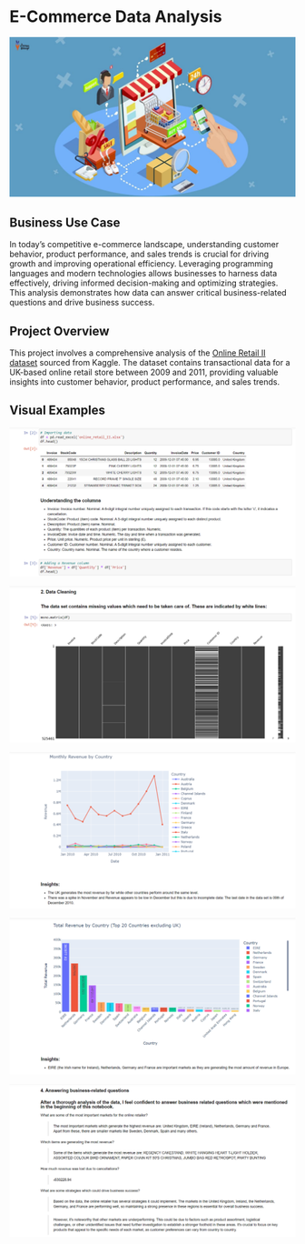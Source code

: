 # E-Commerce Data Analysis

![alt text](https://github.com/denisgaribovic/e-commerce-data-analysis/blob/main/Pictures/Banner.png)

## Business Use Case

In today’s competitive e-commerce landscape, understanding customer behavior, product performance, and sales trends is crucial for driving growth and improving operational efficiency. Leveraging programming languages and modern technologies allows businesses to harness data effectively, driving informed decision-making and optimizing strategies. This analysis demonstrates how data can answer critical business-related questions and drive business success.

## Project Overview

This project involves a comprehensive analysis of the [Online Retail II dataset](https://www.kaggle.com/datasets/lakshmi25npathi/online-retail-dataset) sourced from Kaggle. The dataset contains transactional data for a UK-based online retail store between 2009 and 2011, providing valuable insights into customer behavior, product performance, and sales trends.

## Visual Examples

![alt text](https://github.com/denisgaribovic/e-commerce-data-analysis/blob/main/Pictures/Example%201.png)

![alt text](https://github.com/denisgaribovic/e-commerce-data-analysis/blob/main/Pictures/Example%202.png)

![alt text](https://github.com/denisgaribovic/e-commerce-data-analysis/blob/main/Pictures/Example%203.png)

![alt text](https://github.com/denisgaribovic/e-commerce-data-analysis/blob/main/Pictures/Example%204.png)

![alt text](https://github.com/denisgaribovic/e-commerce-data-analysis/blob/main/Pictures/Example%205.png)
